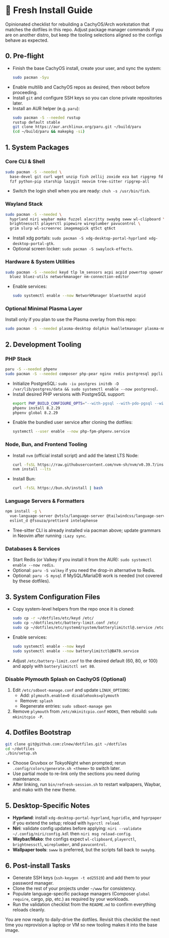 # 🧰 Fresh Install Guide

Opinionated checklist for rebuilding a CachyOS/Arch workstation that matches the dotfiles in this repo. Adjust package manager commands if you are on another distro, but keep the tooling selections aligned so the configs behave as expected.

## 0. Pre-flight
- Finish the base CachyOS install, create your user, and sync the system:
  ```bash
  sudo pacman -Syu
  ```
- Enable multilib and CachyOS repos as desired, then reboot before proceeding.
- Install `git` and configure SSH keys so you can clone private repositories later.
- Install an AUR helper (e.g. `paru`):
  ```bash
  sudo pacman -S --needed rustup
  rustup default stable
  git clone https://aur.archlinux.org/paru.git ~/build/paru
  (cd ~/build/paru && makepkg -si)
  ```

## 1. System Packages

### Core CLI & Shell
```bash
sudo pacman -S --needed \
  base-devel git curl wget unzip fish zellij zoxide eza bat ripgrep fd fastfetch \
  fzf python-pip starship lazygit neovim tree-sitter ripgrep-all
```
- Switch the login shell when you are ready: `chsh -s /usr/bin/fish`.

### Wayland Stack
```bash
sudo pacman -S --needed \
  hyprland niri waybar mako fuzzel alacritty swaybg swww wl-clipboard \
  brightnessctl playerctl pipewire wireplumber pavucontrol \
  grim slurp wl-screenrec imagemagick qt5ct qt6ct
```
- Install xdg portals: `sudo pacman -S xdg-desktop-portal-hyprland xdg-desktop-portal-gtk`.
- Optional screen locker: `sudo pacman -S swaylock-effects`.

### Hardware & System Utilities
```bash
sudo pacman -S --needed keyd tlp lm_sensors acpi acpid powertop upower \
  bluez bluez-utils networkmanager nm-connection-editor
```
- Enable services:
  ```bash
  sudo systemctl enable --now NetworkManager bluetoothd acpid
  ```

### Optional Minimal Plasma Layer
Install only if you plan to use the Plasma overlay from this repo:
```bash
sudo pacman -S --needed plasma-desktop dolphin kwalletmanager plasma-nm plasma-pa kscreen
```

## 2. Development Tooling

### PHP Stack
```bash
paru -S --needed phpenv
sudo pacman -S --needed composer php-pear nginx redis postgresql pgcli
```
- Initialize PostgreSQL: `sudo -iu postgres initdb -D /var/lib/postgres/data && sudo systemctl enable --now postgresql`.
- Install desired PHP versions with PostgreSQL support:
  ```bash
  export PHP_BUILD_CONFIGURE_OPTS="--with-pgsql --with-pdo-pgsql --with-pear"
  phpenv install 8.2.29
  phpenv global 8.2.29
  ```
- Enable the bundled user service after cloning the dotfiles:
  ```bash
  systemctl --user enable --now php-fpm-phpenv.service
  ```

### Node, Bun, and Frontend Tooling
- Install `nvm` (official install script) and add the latest LTS Node:
  ```bash
  curl -fsSL https://raw.githubusercontent.com/nvm-sh/nvm/v0.39.7/install.sh | bash
  nvm install --lts
  ```
- Install Bun:
  ```bash
  curl -fsSL https://bun.sh/install | bash
  ```

### Language Servers & Formatters
```bash
npm install -g \
  vue-language-server @vtsls/language-server @tailwindcss/language-server \
  eslint_d @fsouza/prettierd intelephense
```
- Tree-sitter CLI is already installed via pacman above; update grammars in Neovim after running `:Lazy sync`.

### Databases & Services
- Start Redis (or Valkey if you install it from the AUR): `sudo systemctl enable --now redis`.
- Optional: `paru -S valkey` if you need the drop-in alternative to Redis.
- Optional: `paru -S mysql` if MySQL/MariaDB work is needed (not covered by these dotfiles).

## 3. System Configuration Files
- Copy system-level helpers from the repo once it is cloned:
  ```bash
  sudo cp -r ~/dotfiles/etc/keyd /etc/
  sudo cp ~/dotfiles/etc/battery-limit.conf /etc/
  sudo cp ~/dotfiles/etc/systemd/system/batterylimitctl@.service /etc/systemd/system/
  ```
- Enable services:
  ```bash
  sudo systemctl enable --now keyd
  sudo systemctl enable --now batterylimitctl@BAT0.service
  ```
- Adjust `/etc/battery-limit.conf` to the desired default (60, 80, or 100) and apply with `batterylimitctl set 80`.

### Disable Plymouth Splash on CachyOS (Optional)
1. Edit `/etc/sdboot-manage.conf` and update `LINUX_OPTIONS`:
   - Add: `plymouth.enable=0 disablehooks=plymouth`
   - Remove: `splash`
   - Regenerate entries: `sudo sdboot-manage gen`
2. Remove `plymouth` from `/etc/mkinitcpio.conf` `HOOKS`, then rebuild: `sudo mkinitcpio -P`.

## 4. Dotfiles Bootstrap
```bash
git clone git@github.com:zlnew/dotfiles.git ~/dotfiles
cd ~/dotfiles
./bin/setup.sh
```
- Choose Gruvbox or TokyoNight when prompted; rerun `.config/colors/generate.sh <theme>` to switch later.
- Use partial mode to re-link only the sections you need during maintenance.
- After linking, run `bin/refresh-session.sh` to restart wallpapers, Waybar, and mako with the new theme.

## 5. Desktop-Specific Notes
- **Hyprland**: install `xdg-desktop-portal-hyprland`, `hypridle`, and `hyprpaper` if you extend the setup; reload with `hyprctl reload`.
- **Niri**: validate config updates before applying: `niri --validate ~/.config/niri/config.kdl` then `niri msg reload-config`.
- **Waybar/Mako**: the configs expect `wl-clipboard`, `playerctl`, `brightnessctl`, `wireplumber`, and `pavucontrol`.
- **Wallpaper tools**: `swww` is preferred, but the scripts fall back to `swaybg`.

## 6. Post-install Tasks
- Generate SSH keys (`ssh-keygen -t ed25519`) and add them to your password manager.
- Clone the rest of your projects under `~/www` for consistency.
- Populate language-specific package managers (Composer `global require`, cargo, pip, etc.) as required by your workloads.
- Run the validation checklist from the `README.md` to confirm everything reloads cleanly.

You are now ready to daily-drive the dotfiles. Revisit this checklist the next time you reprovision a laptop or VM so new tooling makes it into the base image.
